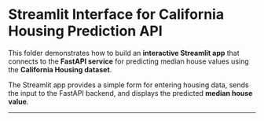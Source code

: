 # Streamlit Interface for California Housing Prediction API  

This folder demonstrates how to build an **interactive Streamlit app** that connects to the **FastAPI service** for predicting median house values using the **California Housing dataset**.  

The Streamlit app provides a simple form for entering housing data, sends the input to the FastAPI backend, and displays the predicted **median house value**.  

---




